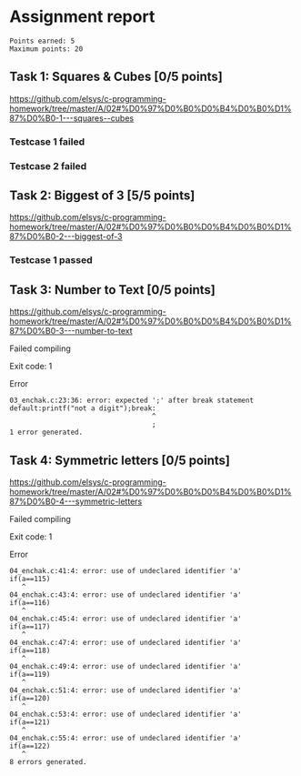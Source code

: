 # Assignment report
```
Points earned: 5
Maximum points: 20
```

## Task 1: Squares & Cubes [0/5 points]
https://github.com/elsys/c-programming-homework/tree/master/A/02#%D0%97%D0%B0%D0%B4%D0%B0%D1%87%D0%B0-1---squares--cubes

### Testcase 1 failed
### Testcase 2 failed

## Task 2: Biggest of 3 [5/5 points]
https://github.com/elsys/c-programming-homework/tree/master/A/02#%D0%97%D0%B0%D0%B4%D0%B0%D1%87%D0%B0-2---biggest-of-3

### Testcase 1 passed

## Task 3: Number to Text [0/5 points]
https://github.com/elsys/c-programming-homework/tree/master/A/02#%D0%97%D0%B0%D0%B4%D0%B0%D1%87%D0%B0-3---number-to-text

Failed compiling

Exit code: 1

Error
```
03_enchak.c:23:36: error: expected ';' after break statement
default:printf("not a digit");break:
                                   ^
                                   ;
1 error generated.

```

## Task 4: Symmetric letters [0/5 points]
https://github.com/elsys/c-programming-homework/tree/master/A/02#%D0%97%D0%B0%D0%B4%D0%B0%D1%87%D0%B0-4---symmetric-letters

Failed compiling

Exit code: 1

Error
```
04_enchak.c:41:4: error: use of undeclared identifier 'a'
if(a==115)
   ^
04_enchak.c:43:4: error: use of undeclared identifier 'a'
if(a==116)
   ^
04_enchak.c:45:4: error: use of undeclared identifier 'a'
if(a==117)
   ^
04_enchak.c:47:4: error: use of undeclared identifier 'a'
if(a==118)
   ^
04_enchak.c:49:4: error: use of undeclared identifier 'a'
if(a==119)
   ^
04_enchak.c:51:4: error: use of undeclared identifier 'a'
if(a==120)
   ^
04_enchak.c:53:4: error: use of undeclared identifier 'a'
if(a==121)
   ^
04_enchak.c:55:4: error: use of undeclared identifier 'a'
if(a==122)
   ^
8 errors generated.

```
